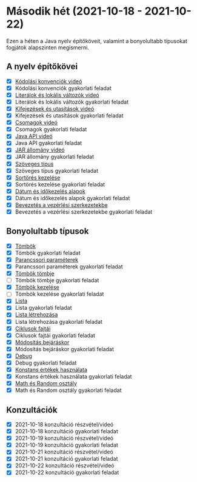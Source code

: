 # Második hét (2021-10-18 - 2021-10-22)

Ezen a héten a Java nyelv építőköveit, valamint
a bonyolultabb típusokat fogjátok alapszinten megismerni.

## A nyelv építőkövei

* [x] [Kódolási konvenciók videó](https://e-learning.training360.com/courses/take/java-se-alapok-java-nyelvi-elemek/lessons/10709797-kodolasi-konvenciok)
* [x] Kódolási konvenciók gyakorlati feladat
* [x] [Literálok és lokális változók videó](https://e-learning.training360.com/courses/take/java-se-alapok-java-nyelvi-elemek/lessons/10709851-literalok-es-lokalis-valtozok)
* [x] Literálok és lokális változók gyakorlati feladat
* [x] [Kifejezések és utasítások videó](https://e-learning.training360.com/courses/take/java-se-alapok-java-nyelvi-elemek/lessons/10709849-kifejezesek-es-utasitasok)
* [x] Kifejezések és utasítások gyakorlati feladat
* [x] [Csomagok videó](https://e-learning.training360.com/courses/take/java-se-alapok-java-nyelvi-elemek/lessons/10709796-csomagok)
* [x] Csomagok gyakorlati feladat
* [x] [Java API videó](https://e-learning.training360.com/courses/take/java-se-alapok-java-nyelvi-elemek/lessons/10709757-java-api)
* [x] Java API gyakorlati feladat
* [x] [JAR állomány videó](https://e-learning.training360.com/courses/take/java-se-alapok-java-nyelvi-elemek/lessons/10709835-jar-allomany)
* [x] JAR állomány gyakorlati feladat
* [x] [Szöveges típus](https://e-learning.training360.com/courses/take/java-se-alapok-java-nyelvi-elemek/lessons/10709758-szoveges-tipus)
* [x] Szöveges típus gyakorlati feladat
* [x] [Sortörés kezelése](https://e-learning.training360.com/courses/take/java-se-alapok-java-nyelvi-elemek/lessons/28188842-sortores-kezelese)
* [x] Sortörés kezelése gyakorlati feladat
* [x] [Dátum és időkezelés alapok](https://e-learning.training360.com/courses/take/java-se-alapok-java-nyelvi-elemek/lessons/10709798-datum-es-idokezeles-alapok)
* [x] Dátum és időkezelés alapok gyakorlati feladat
* [x] [Bevezetés a vezérlési szerkezetekbe](https://e-learning.training360.com/courses/take/java-se-alapok-java-nyelvi-elemek/lessons/10709782-bevezetes-a-vezerlesi-szerkezetekbe)
* [x] Bevezetés a vezérlési szerkezetekbe gyakorlati feladat

## Bonyolultabb típusok

* [x] [Tömbök](https://e-learning.training360.com/courses/take/java-se-alapok-java-nyelvi-elemek/lessons/10709784-tombok)
* [x] Tömbök gyakorlati feladat
* [x] [Parancssori paraméterek](https://e-learning.training360.com/courses/take/java-se-alapok-java-nyelvi-elemek/lessons/17496052-parancssori-parameterek)
* [x] Parancssori paraméterek gyakorlati feladat
* [x] [Tömbök tömbje](https://e-learning.training360.com/courses/take/java-se-alapok-java-nyelvi-elemek/lessons/10709631-tombok-tombje)
* [ ] Tömbök tömbje gyakorlati feladat
* [x] [Tömbök kezelése](https://e-learning.training360.com/courses/take/java-se-alapok-java-nyelvi-elemek/lessons/10709801-tombok-kezelese)
* [ ] Tömbök kezelése gyakorlati feladat
* [x] [Lista](https://e-learning.training360.com/courses/take/java-se-alapok-java-nyelvi-elemek/lessons/10709852-lista)
* [x] Lista gyakorlati feladat
* [x] [Lista létrehozása](https://e-learning.training360.com/courses/take/java-se-alapok-java-nyelvi-elemek/lessons/27993631-lista-letrehozasa)
* [x] Lista létrehozása gyakorlati feladat
* [x] [Ciklusok fajtái](https://e-learning.training360.com/courses/take/java-se-alapok-java-nyelvi-elemek/lessons/27993677-ciklusok-fajtai)
* [x] Ciklusok fajtái gyakorlati feladat
* [x] [Módosítás bejáráskor](https://e-learning.training360.com/courses/take/java-se-alapok-java-nyelvi-elemek/lessons/27993685-modositas-bejaraskor)
* [x] Módosítás bejáráskor gyakorlati feladat
* [x] [Debug](https://e-learning.training360.com/courses/take/java-se-alapok-java-nyelvi-elemek/lessons/10709799-debug)
* [x] Debug gyakorlati feladat
* [x] [Konstans értékek használata](https://e-learning.training360.com/courses/take/java-se-alapok-java-nyelvi-elemek/lessons/10709785-konstans-ertekek-hasznalata)
* [x] Konstans értékek használata gyakorlati feladat
* [x] [Math és Random osztály](https://e-learning.training360.com/courses/take/java-se-alapok-java-nyelvi-elemek/lessons/10709760-math-es-random-osztaly)
* [x] Math és Random osztály gyakorlati feladat

## Konzultációk

* [x] 2021-10-18 konzultáció részvétel/videó
* [x] 2021-10-18 konzultáció gyakorlati feladat
* [x] 2021-10-19 konzultáció részvétel/videó
* [x] 2021-10-19 konzultáció gyakorlati feladat
* [x] 2021-10-21 konzultáció részvétel/videó
* [x] 2021-10-21 konzultáció gyakorlati feladat
* [x] 2021-10-22 konzultáció részvétel/videó
* [x] 2021-10-22 konzultáció gyakorlati feladat
